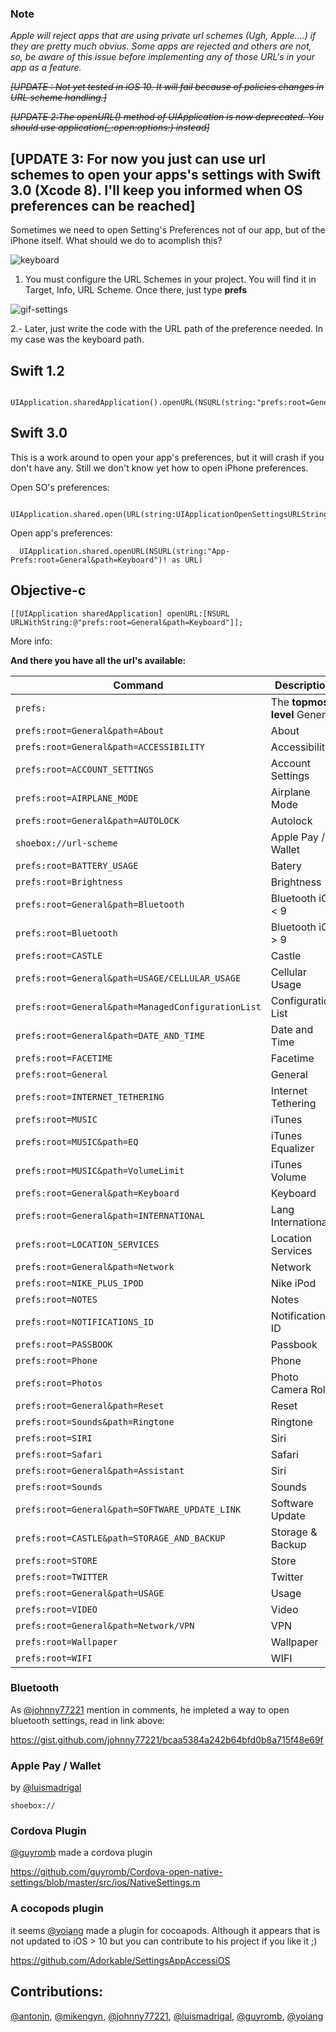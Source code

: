 ### Note 
_Apple will reject apps that are using private url schemes (Ugh, Apple....) if they are pretty much obvius. Some apps are rejected and others are not, so, be aware of this issue before implementing any of those URL's in your app as a feature._

~~*[UPDATE : Not yet tested in iOS 10. It will fail because of policies changes in URL scheme handling.]*~~

~~*[UPDATE 2:The openURL() method of UIApplication is now deprecated. You should use application(_:open:options:) instead]*~~

## [UPDATE 3: For now you just can use url schemes to open your apps's settings with Swift 3.0 (Xcode 8). I'll keep you informed when OS preferences can be reached]


Sometimes we need to open Setting's Preferences not of our app, but of the iPhone itself. What should we do to acomplish this?



![keyboard](https://cloud.githubusercontent.com/assets/724536/9033179/41e2d7be-39c5-11e5-8c25-8d123923ae94.gif)


 1. You must configure the URL Schemes in your project. You will find it in Target, Info, URL Scheme. Once there, just type **prefs** 

![gif-settings](https://cloud.githubusercontent.com/assets/724536/9033051/567a347a-39c4-11e5-9885-1e26460beab3.gif)

 2.- Later, just write the code with the URL path of the preference needed. In my case was the keyboard path.

## Swift 1.2
    
     UIApplication.sharedApplication().openURL(NSURL(string:"prefs:root=General&path=Keyboard")!)
     

## Swift 3.0
 
 This is a work around to open your app's preferences, but it will crash if you don't have any. Still we don't know yet how to open iPhone preferences. 
 
Open SO's preferences:
     
      UIApplication.shared.open(URL(string:UIApplicationOpenSettingsURLString)!)

Open app's preferences:   
 
      UIApplication.shared.openURL(NSURL(string:"App-Prefs:root=General&path=Keyboard")! as URL)


## Objective-c

    [[UIApplication sharedApplication] openURL:[NSURL URLWithString:@"prefs:root=General&path=Keyboard"]];


More info:

**And there you have all the url's available:**
    
| Command | Description |
| --- | --- |
| `prefs:` | The **topmost level** General |
| `prefs:root=General&path=About` | About |
| `prefs:root=General&path=ACCESSIBILITY` | Accessibility |
| `prefs:root=ACCOUNT_SETTINGS` | Account Settings |
| `prefs:root=AIRPLANE_MODE` | Airplane Mode |
| `prefs:root=General&path=AUTOLOCK` | Autolock |
| `shoebox://url-scheme` | Apple Pay / Wallet |
| `prefs:root=BATTERY_USAGE` | Batery |
| `prefs:root=Brightness` | Brightness |
| `prefs:root=General&path=Bluetooth` | Bluetooth iOS < 9 |
| `prefs:root=Bluetooth` | Bluetooth iOS > 9 |
| `prefs:root=CASTLE` | Castle |
| `prefs:root=General&path=USAGE/CELLULAR_USAGE` | Cellular Usage |
| `prefs:root=General&path=ManagedConfigurationList` | Configuration List|
| `prefs:root=General&path=DATE_AND_TIME` | Date and Time |
| `prefs:root=FACETIME` | Facetime |
| `prefs:root=General` | General |
| `prefs:root=INTERNET_TETHERING` | Internet Tethering|
| `prefs:root=MUSIC` | iTunes |
| `prefs:root=MUSIC&path=EQ` | iTunes Equalizer|
| `prefs:root=MUSIC&path=VolumeLimit` | iTunes Volume |
| `prefs:root=General&path=Keyboard` | Keyboard |
| `prefs:root=General&path=INTERNATIONAL` | Lang International |
| `prefs:root=LOCATION_SERVICES` | Location Services |
| `prefs:root=General&path=Network` | Network|
| `prefs:root=NIKE_PLUS_IPOD` | Nike iPod |
| `prefs:root=NOTES` | Notes|
| `prefs:root=NOTIFICATIONS_ID` | Notifications ID |
| `prefs:root=PASSBOOK` | Passbook |
| `prefs:root=Phone` | Phone|
| `prefs:root=Photos` | Photo Camera Roll |
| `prefs:root=General&path=Reset` | Reset |
| `prefs:root=Sounds&path=Ringtone` | Ringtone|
| `prefs:root=SIRI` | Siri|
| `prefs:root=Safari` | Safari |
| `prefs:root=General&path=Assistant` | Siri|
| `prefs:root=Sounds` | Sounds |
| `prefs:root=General&path=SOFTWARE_UPDATE_LINK` | Software Update|
| `prefs:root=CASTLE&path=STORAGE_AND_BACKUP` | Storage & Backup |
| `prefs:root=STORE` | Store |
| `prefs:root=TWITTER` | Twitter|
| `prefs:root=General&path=USAGE` | Usage |
| `prefs:root=VIDEO` | Video|
| `prefs:root=General&path=Network/VPN` | VPN |
| `prefs:root=Wallpaper` | Wallpaper|
| `prefs:root=WIFI` | WIFI |

### Bluetooth
As [@johnny77221](https://gist.github.com/johnny77221) mention in comments, he impleted a way to open bluetooth settings, read in link above:

 https://gist.github.com/johnny77221/bcaa5384a242b64bfd0b8a715f48e69f

### Apple Pay / Wallet
by [@luismadrigal](https://gist.github.com/luismadrigal)

    shoebox://

### Cordova Plugin
[@guyromb](https://gist.github.com/guyromb) made a cordova plugin

https://github.com/guyromb/Cordova-open-native-settings/blob/master/src/ios/NativeSettings.m

### A cocopods plugin
it seems [@yoiang](https://gist.github.com/yoiang) made a plugin for cocoapods. Although it appears that is not updated to iOS > 10 but you can contribute to his project if you like it ;)

https://github.com/Adorkable/SettingsAppAccessiOS

## Contributions: 

[@antonjn](https://gist.github.com/antonjn), [@mikengyn](https://gist.github.com/mikengyn), [@johnny77221](https://gist.github.com/johnny77221), [@luismadrigal](https://gist.github.com/luismadrigal), [@guyromb](https://gist.github.com/guyromb), [@yoiang](https://gist.github.com/yoiang)